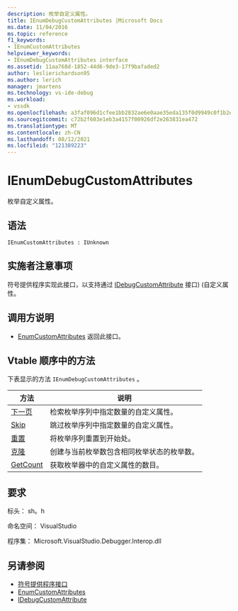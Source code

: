 ```yaml
---
description: 枚举自定义属性。
title: IEnumDebugCustomAttributes |Microsoft Docs
ms.date: 11/04/2016
ms.topic: reference
f1_keywords:
- IEnumCustomAttributes
helpviewer_keywords:
- IEnumDebugCustomAttributes interface
ms.assetid: 11aa768d-1852-44d6-9de3-17f9bafaded2
author: leslierichardson95
ms.author: lerich
manager: jmartens
ms.technology: vs-ide-debug
ms.workload:
- vssdk
ms.openlocfilehash: a3faf096d1cfee1bb2832ae6e0aae35eda135f0d9949c0f1b2eec9bbf49e6e03
ms.sourcegitcommit: c72b2f603e1eb3a4157f00926df2e263831ea472
ms.translationtype: MT
ms.contentlocale: zh-CN
ms.lasthandoff: 08/12/2021
ms.locfileid: "121389223"
---
```

# <a name="ienumdebugcustomattributes"></a>IEnumDebugCustomAttributes
枚举自定义属性。

## <a name="syntax"></a>语法

```
IEnumCustomAttributes : IUnknown
```

## <a name="notes-for-implementers"></a>实施者注意事项
 符号提供程序实现此接口，以支持通过 [IDebugCustomAttribute](../../../extensibility/debugger/reference/idebugcustomattribute.md) 接口)  (自定义属性。

## <a name="notes-for-callers"></a>调用方说明
- [EnumCustomAttributes](../../../extensibility/debugger/reference/idebugcustomattributequery2-enumcustomattributes.md) 返回此接口。

## <a name="methods-in-vtable-order"></a>Vtable 顺序中的方法
 下表显示的方法 `IEnumDebugCustomAttributes` 。

|方法|说明|
|------------|-----------------|
|[下一页](../../../extensibility/debugger/reference/ienumdebugcustomattributes-next.md)|检索枚举序列中指定数量的自定义属性。|
|[Skip](../../../extensibility/debugger/reference/ienumdebugcustomattributes-skip.md)|跳过枚举序列中指定数量的自定义属性。|
|[重置](../../../extensibility/debugger/reference/ienumdebugcustomattributes-reset.md)|将枚举序列重置到开始处。|
|[克隆](../../../extensibility/debugger/reference/ienumdebugcustomattributes-clone.md)|创建与当前枚举数包含相同枚举状态的枚举数。|
|[GetCount](../../../extensibility/debugger/reference/ienumdebugcustomattributes-getcount.md)|获取枚举器中的自定义属性的数目。|

## <a name="requirements"></a>要求
 标头： sh。h

 命名空间： VisualStudio

 程序集： Microsoft.VisualStudio.Debugger.Interop.dll

## <a name="see-also"></a>另请参阅
- [符号提供程序接口](../../../extensibility/debugger/reference/symbol-provider-interfaces.md)
- [EnumCustomAttributes](../../../extensibility/debugger/reference/idebugcustomattributequery2-enumcustomattributes.md)
- [IDebugCustomAttribute](../../../extensibility/debugger/reference/idebugcustomattribute.md)
